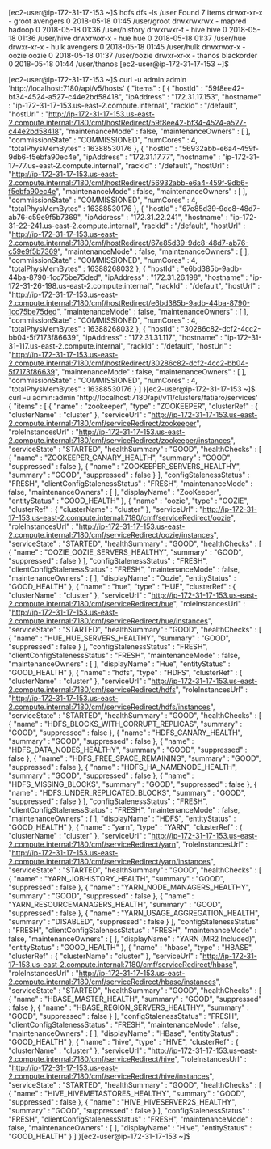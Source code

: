 [ec2-user@ip-172-31-17-153 ~]$ hdfs dfs -ls /user
Found 7 items
drwxr-xr-x   - groot  avengers            0 2018-05-18 01:45 /user/groot
drwxrwxrwx   - mapred hadoop              0 2018-05-18 01:36 /user/history
drwxrwxr-t   - hive   hive                0 2018-05-18 01:36 /user/hive
drwxrwxr-x   - hue    hue                 0 2018-05-18 01:37 /user/hue
drwxr-xr-x   - hulk   avengers            0 2018-05-18 01:45 /user/hulk
drwxrwxr-x   - oozie  oozie               0 2018-05-18 01:37 /user/oozie
drwxr-xr-x   - thanos blackorder          0 2018-05-18 01:44 /user/thanos
[ec2-user@ip-172-31-17-153 ~]$ 

[ec2-user@ip-172-31-17-153 ~]$ curl -u admin:admin 'http://localhost:7180/api/v5/hosts'
{
  "items" : [ {
    "hostId" : "59f8ee42-bf34-4524-a527-c44e2bd58418",
    "ipAddress" : "172.31.17.153",
    "hostname" : "ip-172-31-17-153.us-east-2.compute.internal",
    "rackId" : "/default",
    "hostUrl" : "http://ip-172-31-17-153.us-east-2.compute.internal:7180/cmf/hostRedirect/59f8ee42-bf34-4524-a527-c44e2bd58418",
    "maintenanceMode" : false,
    "maintenanceOwners" : [ ],
    "commissionState" : "COMMISSIONED",
    "numCores" : 4,
    "totalPhysMemBytes" : 16388530176
  }, {
    "hostId" : "56932abb-e6a4-459f-9db6-f5ebfa90ec4e",
    "ipAddress" : "172.31.17.77",
    "hostname" : "ip-172-31-17-77.us-east-2.compute.internal",
    "rackId" : "/default",
    "hostUrl" : "http://ip-172-31-17-153.us-east-2.compute.internal:7180/cmf/hostRedirect/56932abb-e6a4-459f-9db6-f5ebfa90ec4e",
    "maintenanceMode" : false,
    "maintenanceOwners" : [ ],
    "commissionState" : "COMMISSIONED",
    "numCores" : 4,
    "totalPhysMemBytes" : 16388530176
  }, {
    "hostId" : "67e85d39-9dc8-48d7-ab76-c59e9f5b7369",
    "ipAddress" : "172.31.22.241",
    "hostname" : "ip-172-31-22-241.us-east-2.compute.internal",
    "rackId" : "/default",
    "hostUrl" : "http://ip-172-31-17-153.us-east-2.compute.internal:7180/cmf/hostRedirect/67e85d39-9dc8-48d7-ab76-c59e9f5b7369",
    "maintenanceMode" : false,
    "maintenanceOwners" : [ ],
    "commissionState" : "COMMISSIONED",
    "numCores" : 4,
    "totalPhysMemBytes" : 16388268032
  }, {
    "hostId" : "e6bd385b-9adb-44ba-8790-1cc75be75ded",
    "ipAddress" : "172.31.26.198",
    "hostname" : "ip-172-31-26-198.us-east-2.compute.internal",
    "rackId" : "/default",
    "hostUrl" : "http://ip-172-31-17-153.us-east-2.compute.internal:7180/cmf/hostRedirect/e6bd385b-9adb-44ba-8790-1cc75be75ded",
    "maintenanceMode" : false,
    "maintenanceOwners" : [ ],
    "commissionState" : "COMMISSIONED",
    "numCores" : 4,
    "totalPhysMemBytes" : 16388268032
  }, {
    "hostId" : "30286c82-dcf2-4cc2-bb04-5f7173f86639",
    "ipAddress" : "172.31.31.117",
    "hostname" : "ip-172-31-31-117.us-east-2.compute.internal",
    "rackId" : "/default",
    "hostUrl" : "http://ip-172-31-17-153.us-east-2.compute.internal:7180/cmf/hostRedirect/30286c82-dcf2-4cc2-bb04-5f7173f86639",
    "maintenanceMode" : false,
    "maintenanceOwners" : [ ],
    "commissionState" : "COMMISSIONED",
    "numCores" : 4,
    "totalPhysMemBytes" : 16388530176
  } ]
}[ec2-user@ip-172-31-17-153 ~]$ curl -u admin:admin 'http://localhost:7180/api/v11/clusters/fatiaro/services'
{
  "items" : [ {
    "name" : "zookeeper",
    "type" : "ZOOKEEPER",
    "clusterRef" : {
      "clusterName" : "cluster"
    },
    "serviceUrl" : "http://ip-172-31-17-153.us-east-2.compute.internal:7180/cmf/serviceRedirect/zookeeper",
    "roleInstancesUrl" : "http://ip-172-31-17-153.us-east-2.compute.internal:7180/cmf/serviceRedirect/zookeeper/instances",
    "serviceState" : "STARTED",
    "healthSummary" : "GOOD",
    "healthChecks" : [ {
      "name" : "ZOOKEEPER_CANARY_HEALTH",
      "summary" : "GOOD",
      "suppressed" : false
    }, {
      "name" : "ZOOKEEPER_SERVERS_HEALTHY",
      "summary" : "GOOD",
      "suppressed" : false
    } ],
    "configStalenessStatus" : "FRESH",
    "clientConfigStalenessStatus" : "FRESH",
    "maintenanceMode" : false,
    "maintenanceOwners" : [ ],
    "displayName" : "ZooKeeper",
    "entityStatus" : "GOOD_HEALTH"
  }, {
    "name" : "oozie",
    "type" : "OOZIE",
    "clusterRef" : {
      "clusterName" : "cluster"
    },
    "serviceUrl" : "http://ip-172-31-17-153.us-east-2.compute.internal:7180/cmf/serviceRedirect/oozie",
    "roleInstancesUrl" : "http://ip-172-31-17-153.us-east-2.compute.internal:7180/cmf/serviceRedirect/oozie/instances",
    "serviceState" : "STARTED",
    "healthSummary" : "GOOD",
    "healthChecks" : [ {
      "name" : "OOZIE_OOZIE_SERVERS_HEALTHY",
      "summary" : "GOOD",
      "suppressed" : false
    } ],
    "configStalenessStatus" : "FRESH",
    "clientConfigStalenessStatus" : "FRESH",
    "maintenanceMode" : false,
    "maintenanceOwners" : [ ],
    "displayName" : "Oozie",
    "entityStatus" : "GOOD_HEALTH"
  }, {
    "name" : "hue",
    "type" : "HUE",
    "clusterRef" : {
      "clusterName" : "cluster"
    },
    "serviceUrl" : "http://ip-172-31-17-153.us-east-2.compute.internal:7180/cmf/serviceRedirect/hue",
    "roleInstancesUrl" : "http://ip-172-31-17-153.us-east-2.compute.internal:7180/cmf/serviceRedirect/hue/instances",
    "serviceState" : "STARTED",
    "healthSummary" : "GOOD",
    "healthChecks" : [ {
      "name" : "HUE_HUE_SERVERS_HEALTHY",
      "summary" : "GOOD",
      "suppressed" : false
    } ],
    "configStalenessStatus" : "FRESH",
    "clientConfigStalenessStatus" : "FRESH",
    "maintenanceMode" : false,
    "maintenanceOwners" : [ ],
    "displayName" : "Hue",
    "entityStatus" : "GOOD_HEALTH"
  }, {
    "name" : "hdfs",
    "type" : "HDFS",
    "clusterRef" : {
      "clusterName" : "cluster"
    },
    "serviceUrl" : "http://ip-172-31-17-153.us-east-2.compute.internal:7180/cmf/serviceRedirect/hdfs",
    "roleInstancesUrl" : "http://ip-172-31-17-153.us-east-2.compute.internal:7180/cmf/serviceRedirect/hdfs/instances",
    "serviceState" : "STARTED",
    "healthSummary" : "GOOD",
    "healthChecks" : [ {
      "name" : "HDFS_BLOCKS_WITH_CORRUPT_REPLICAS",
      "summary" : "GOOD",
      "suppressed" : false
    }, {
      "name" : "HDFS_CANARY_HEALTH",
      "summary" : "GOOD",
      "suppressed" : false
    }, {
      "name" : "HDFS_DATA_NODES_HEALTHY",
      "summary" : "GOOD",
      "suppressed" : false
    }, {
      "name" : "HDFS_FREE_SPACE_REMAINING",
      "summary" : "GOOD",
      "suppressed" : false
    }, {
      "name" : "HDFS_HA_NAMENODE_HEALTH",
      "summary" : "GOOD",
      "suppressed" : false
    }, {
      "name" : "HDFS_MISSING_BLOCKS",
      "summary" : "GOOD",
      "suppressed" : false
    }, {
      "name" : "HDFS_UNDER_REPLICATED_BLOCKS",
      "summary" : "GOOD",
      "suppressed" : false
    } ],
    "configStalenessStatus" : "FRESH",
    "clientConfigStalenessStatus" : "FRESH",
    "maintenanceMode" : false,
    "maintenanceOwners" : [ ],
    "displayName" : "HDFS",
    "entityStatus" : "GOOD_HEALTH"
  }, {
    "name" : "yarn",
    "type" : "YARN",
    "clusterRef" : {
      "clusterName" : "cluster"
    },
    "serviceUrl" : "http://ip-172-31-17-153.us-east-2.compute.internal:7180/cmf/serviceRedirect/yarn",
    "roleInstancesUrl" : "http://ip-172-31-17-153.us-east-2.compute.internal:7180/cmf/serviceRedirect/yarn/instances",
    "serviceState" : "STARTED",
    "healthSummary" : "GOOD",
    "healthChecks" : [ {
      "name" : "YARN_JOBHISTORY_HEALTH",
      "summary" : "GOOD",
      "suppressed" : false
    }, {
      "name" : "YARN_NODE_MANAGERS_HEALTHY",
      "summary" : "GOOD",
      "suppressed" : false
    }, {
      "name" : "YARN_RESOURCEMANAGERS_HEALTH",
      "summary" : "GOOD",
      "suppressed" : false
    }, {
      "name" : "YARN_USAGE_AGGREGATION_HEALTH",
      "summary" : "DISABLED",
      "suppressed" : false
    } ],
    "configStalenessStatus" : "FRESH",
    "clientConfigStalenessStatus" : "FRESH",
    "maintenanceMode" : false,
    "maintenanceOwners" : [ ],
    "displayName" : "YARN (MR2 Included)",
    "entityStatus" : "GOOD_HEALTH"
  }, {
    "name" : "hbase",
    "type" : "HBASE",
    "clusterRef" : {
      "clusterName" : "cluster"
    },
    "serviceUrl" : "http://ip-172-31-17-153.us-east-2.compute.internal:7180/cmf/serviceRedirect/hbase",
    "roleInstancesUrl" : "http://ip-172-31-17-153.us-east-2.compute.internal:7180/cmf/serviceRedirect/hbase/instances",
    "serviceState" : "STARTED",
    "healthSummary" : "GOOD",
    "healthChecks" : [ {
      "name" : "HBASE_MASTER_HEALTH",
      "summary" : "GOOD",
      "suppressed" : false
    }, {
      "name" : "HBASE_REGION_SERVERS_HEALTHY",
      "summary" : "GOOD",
      "suppressed" : false
    } ],
    "configStalenessStatus" : "FRESH",
    "clientConfigStalenessStatus" : "FRESH",
    "maintenanceMode" : false,
    "maintenanceOwners" : [ ],
    "displayName" : "HBase",
    "entityStatus" : "GOOD_HEALTH"
  }, {
    "name" : "hive",
    "type" : "HIVE",
    "clusterRef" : {
      "clusterName" : "cluster"
    },
    "serviceUrl" : "http://ip-172-31-17-153.us-east-2.compute.internal:7180/cmf/serviceRedirect/hive",
    "roleInstancesUrl" : "http://ip-172-31-17-153.us-east-2.compute.internal:7180/cmf/serviceRedirect/hive/instances",
    "serviceState" : "STARTED",
    "healthSummary" : "GOOD",
    "healthChecks" : [ {
      "name" : "HIVE_HIVEMETASTORES_HEALTHY",
      "summary" : "GOOD",
      "suppressed" : false
    }, {
      "name" : "HIVE_HIVESERVER2S_HEALTHY",
      "summary" : "GOOD",
      "suppressed" : false
    } ],
    "configStalenessStatus" : "FRESH",
    "clientConfigStalenessStatus" : "FRESH",
    "maintenanceMode" : false,
    "maintenanceOwners" : [ ],
    "displayName" : "Hive",
    "entityStatus" : "GOOD_HEALTH"
  } ]
}[ec2-user@ip-172-31-17-153 ~]$ 

